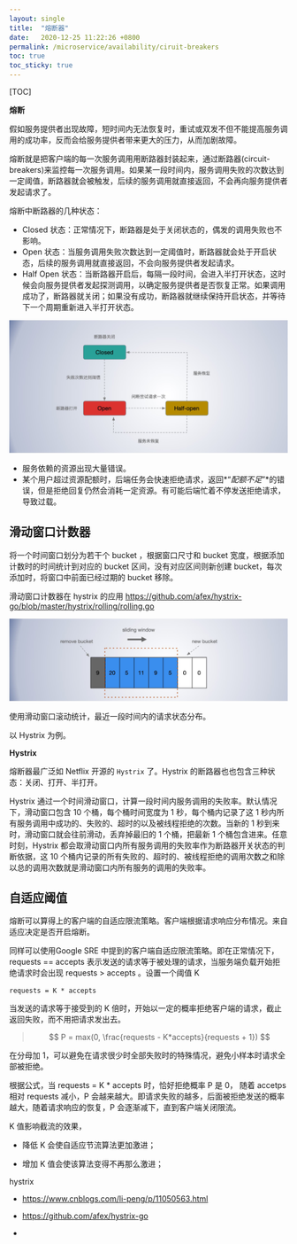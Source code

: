 ```yaml
---
layout: single
title:  "熔断器"
date:   2020-12-25 11:22:26 +0800
permalink: /microservice/availability/ciruit-breakers
toc: true
toc_sticky: true
---
```




[TOC]



**熔断**

假如服务提供者出现故障，短时间内无法恢复时，重试或双发不但不能提高服务调用的成功率，反而会给服务提供者带来更大的压力，从而加剧故障。

熔断就是把客户端的每一次服务调用用断路器封装起来，通过断路器(circuit-breakers)来监控每一次服务调用。如果某一段时间内，服务调用失败的次数达到一定阈值，断路器就会被触发，后续的服务调用就直接返回，不会再向服务提供者发起请求了。



熔断中断路器的几种状态：

- Closed 状态：正常情况下，断路器是处于关闭状态的，偶发的调用失败也不影响。
- Open 状态：当服务调用失败次数达到一定阈值时，断路器就会处于开启状态，后续的服务调用就直接返回，不会向服务提供者发起请求。
- Half Open 状态：当断路器开启后，每隔一段时间，会进入半打开状态，这时候会向服务提供者发起探测调用，以确定服务提供者是否恢复正常。如果调用成功了，断路器就关闭；如果没有成功，断路器就继续保持开启状态，并等待下一个周期重新进入半打开状态。

![circuit-breaker](06-10-img/circuit-breaker.jpg)



- 服务依赖的资源出现大量错误。
- 某个用户超过资源配额时，后端任务会快速拒绝请求，返回*“*配额不足*”*的错误，但是拒绝回复仍然会消耗一定资源。有可能后端忙着不停发送拒绝请求，导致过载。



## 滑动窗口计数器

将一个时间窗口划分为若干个 bucket ，根据窗口尺寸和 bucket 宽度，根据添加计数时的时间统计到对应的 bucket 区间，没有对应区间则新创建 bucket，每次添加时，将窗口中前面已经过期的 bucket 移除。

滑动窗口计数器在 hystrix 的应用 https://github.com/afex/hystrix-go/blob/master/hystrix/rolling/rolling.go

![sliding-window-counter](01-05-img/sliding-window-counter.jpg)

使用滑动窗口滚动统计，最近一段时间内的请求状态分布。



以 Hystrix 为例。

**Hystrix**

熔断器最广泛如 Netflix 开源的 `Hystrix` 了。Hystrix 的断路器也也包含三种状态：关闭、打开、半打开。

Hystrix 通过一个时间滑动窗口，计算一段时间内服务调用的失败率。默认情况下，滑动窗口包含 10 个桶，每个桶时间宽度为 1 秒，每个桶内记录了这 1 秒内所有服务调用中成功的、失败的、超时的以及被线程拒绝的次数。当新的 1 秒到来时，滑动窗口就会往前滑动，丢弃掉最旧的 1 个桶，把最新 1 个桶包含进来。任意时刻，Hystrix 都会取滑动窗口内所有服务调用的失败率作为断路器开关状态的判断依据，这 10 个桶内记录的所有失败的、超时的、被线程拒绝的调用次数之和除以总的调用次数就是滑动窗口内所有服务的调用的失败率。



## 自适应阈值

熔断可以算得上的客户端的自适应限流策略。客户端根据请求响应分布情况。来自适应决定是否开启熔断。

同样可以使用Google SRE 中提到的客户端自适应限流策略。即在正常情况下，requests == accepts 表示发送的请求等于被处理的请求，当服务端负载开始拒绝请求时会出现 requests > accepts 。设置一个阈值 K

```
requests = K * accepts
```

当发送的请求等于接受到的 K 倍时，开始以一定的概率拒绝客户端的请求，截止返回失败，而不用把请求发出去。

> $$
> P = max(0, \frac{requests - K*accepts}{requests + 1})
> $$

在分母加 1，可以避免在请求很少时全部失败时的特殊情况，避免小样本时请求全部被拒绝。

根据公式，当  requests = K * accepts 时，恰好拒绝概率 P 是 0， 随着 accetps 相对 requests 减小，P 会越来越大。即请求失败的越多，后面被拒绝发送的概率越大，随着请求响应的恢复，P 会逐渐减下，直到客户端关闭限流。

K 值影响截流的效果，

- 降低 K 会使自适应节流算法更加激进；

- 增加 K 值会使该算法变得不再那么激进；

















hystrix

- https://www.cnblogs.com/li-peng/p/11050563.html
- https://github.com/afex/hystrix-go









- 































































